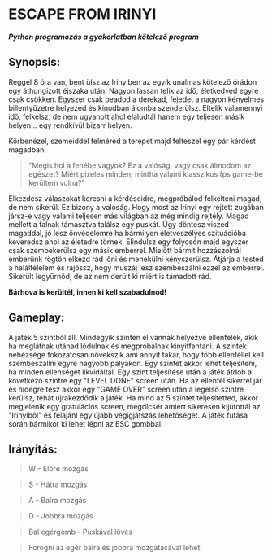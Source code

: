 # ESCAPE FROM IRINYI
***Python programozás a gyakorlatban kötelező program***


## Synopsis:

Reggel 8 óra van, bent ülsz az Irinyiben az egyik unalmas kötelező órádon egy áthungizott éjszaka után. 
Nagyon lassan telik az idő, életkedved egyre csak csökken.
Egyszer csak beadod a derekad, fejedet a nagyon kényelmes billentyűzetre helyezed és kínodban álomba szenderülsz.
Eltelik valamennyi idő, felkelsz, de nem ugyanott ahol elaludtál hanem egy teljesen másik helyen... 
egy rendkívül bizarr helyen.

Körbenézel, szemeiddel felméred a terepet majd felteszel egy pár kérdést magadban: 
> "Mégis hol a fenébe vagyok? Ez a valóság, vagy csak álmodom az egészet? Miért pixeles minden, 
> mintha valami klasszikus fps game-be kerültem volna?"

Elkezdesz válaszokat keresni a kérdéseidre, megpróbálod felkelteni magad, de nem sikerül. Ez bizony a valóság.
Hogy most az Irinyi egy rejtett zugában jársz-e vagy valami teljesen más világban az még mindig rejtély.
Magad mellett a falnak támasztva találsz egy puskát. Úgy döntesz viszed magaddal, jó lesz önvédelemre
ha bármilyen életveszélyes szituációba keveredsz ahol az életedre törnek.
Elindulsz egy folyosón majd egyszer csak szembekerülsz egy másik emberrel. Mielőtt bármit hozzászolnál emberünk rögtön
elkezd rád lőni és menekülni kényszerülsz. Átjárja a tested a halálfélelem és rájössz, hogy muszáj lesz szembeszálni
ezzel az emberrel. Sikerült legyűrnöd, de az nem derült ki miért is támadott rád.

**Bárhova is kerültél, innen ki kell szabadulnod!**


## Gameplay:

A játék 5 szintből áll. Mindegyik szinten el vannak helyezve ellenfelek, akik ha meglátnak utánad lódulnak
és megpróbálnak kinyiffantani. A szintek nehézsége fokozatosan növekszik ami annyit takar, hogy több ellenféllel
kell szembeszállni egyre nagyobb pályákon. Egy szintet akkor lehet teljesíteni, ha minden ellenséget likvidáltál.
Egy szint teljesítése után a játék átdob a következő szintre egy "LEVEL DONE" screen után.
Ha az ellenfél sikerrel jár és hidegre tesz akkor egy "GAME OVER" screen után a legelső szintre kerülsz,
tehát újrakezdődik a játék.
Ha mind az 5 szintet teljesítetted, akkor megjelenik egy gratulációs screen, megdícsér amiért sikeresen kijutottál
az "Irinyiből" és felajánl egy újabb végigjátszás lehetőséget. A játék futása során bármikor ki lehet lépni az ESC
gombbal.


## Irányítás:

> W - Előre mozgás

> S - Hátra mozgás

> A - Balra mozgás

> D - Jobbra mozgás

> Bal egérgomb - Puskával lövés

> Forogni az egér balra és jobbra mozgatásával lehet.